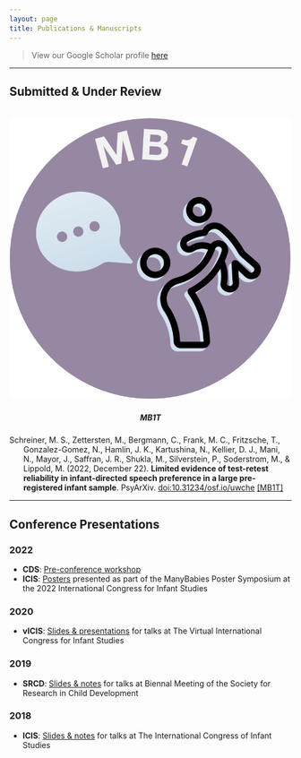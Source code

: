 ```yaml
---
layout: page
title: Publications & Manuscripts
---
```


> View our Google Scholar profile [here](https://scholar.google.com/citations?user=JOfosbYAAAAJ&hl=en)

***
## Submitted & Under Review

<section>
  <div class="container">
    <div class="row" align="center">
      <div class="col-sm-2" align="center">
        <br>
        <a href="{{site.baseurl}}/MB1T/" class="image"><img src="/assets/img/MB1_logo.png" alt="ManyBabies1 logo"></a><br>
        <h5>MB1T</h5>
      </div>
      <div class="col-sm-10" align="left">
        <p style="padding-left: 25px; text-indent: -25px">Schreiner, M. S., Zettersten, M., Bergmann, C., Frank, M. C., Fritzsche, T., Gonzalez-Gomez, N., Hamlin, J. K., Kartushina, N., Kellier, D. J., Mani, N., Mayor, J., Saffran, J. R., Shukla, M., Silverstein, P., Soderstrom, M., & Lippold, M. (2022, December 22). 
        <b>Limited evidence of test-retest reliability in infant-directed speech preference in a large pre-registered infant sample</b>. PsyArXiv. 
        <a href="https://doi.org/10.31234/osf.io/uwche" target="_blank">doi:10.31234/osf.io/uwche</a> 
        <a href="{{site.baseurl}}/MB1T/">[MB1T]</a></p>
      </div>
    </div>
  </div>
</section>





***
## Conference Presentations

### 2022
* **CDS**: [Pre-conference workshop]({{site.baseurl}}/2022-04-21-CDSpreconference/)
* **ICIS**: [Posters](https://osf.io/c4m3e/) presented as part of the ManyBabies Poster Symposium at the 2022 International Congress for Infant Studies

### 2020

* **vICIS**: [Slides & presentations](https://osf.io/t2wgc/) for talks at The Virtual International Congress for Infant Studies

### 2019

* **SRCD**: [Slides & notes](https://osf.io/4p9dt/) for talks at Biennal Meeting of the Society for Research in Child Development

### 2018

* **ICIS**: [Slides & notes](https://osf.io/5kb3w/) for talks at The International Congress of Infant Studies

